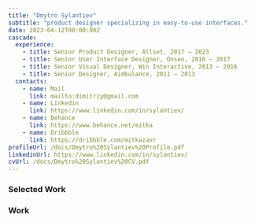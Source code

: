 ```yaml
---
title: "Dmytro Sylantiev"
subtitle: "product designer specializing in easy-to-use interfaces."
date: 2023-04-12T00:00:00Z
cascade:
  experience:
    - title: Senior Product Designer, Allset, 2017 — 2023
    - title: Senior User Interface Designer, Onseo, 2016 — 2017
    - title: Senior Visual Designer, Win Interactive, 2013 — 2016
    - title: Senior Designer, Aimbulance, 2011 — 2013
  contacts:
    - name: Mail
      link: mailto:dimitriy@gmail.com
    - name: Linkedin
      link: https://www.linkedin.com/in/sylantiev/
    - name: Behance
      link: https://www.behance.net/mitka
    - name: Dribbble
      link: https://dribbble.com/mitkazavr
profileUrl: /docs/Dmytro%20Sylantiev%20Profile.pdf
linkedinUrl: https://www.linkedin.com/in/sylantiev/
cvUrl: /docs/Dmytro%20Sylantiev%20CV.pdf
---
```


### Selected Work

<!-- Add work content here -->

### Work
<!-- Add archive content here -->

